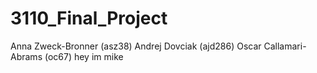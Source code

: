 # 3110_Final_Project
Anna Zweck-Bronner (asz38)
Andrej Dovciak (ajd286)
Oscar Callamari-Abrams (oc67)
hey im mike

